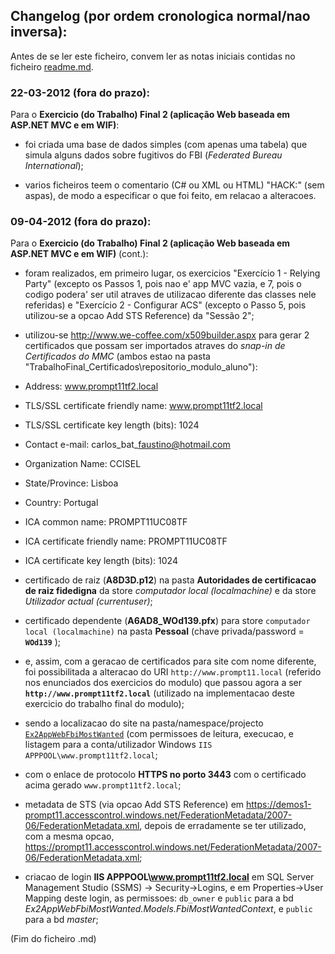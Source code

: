 ## Changelog (por ordem cronologica normal/nao inversa):

Antes de se ler este ficheiro, convem ler as notas iniciais contidas no ficheiro [readme.md](https://github.com/cmfaustino/PROMPT11-08-Security.cmfaustino/blob/master/readme.md).

### 22-03-2012 (fora do prazo):

Para o **Exercicio (do Trabalho) Final 2 (aplicação Web baseada em ASP.NET MVC e em WIF)**:

* foi criada uma base de dados simples (com apenas uma tabela) que simula alguns dados sobre fugitivos do FBI (*Federated Bureau International*);

* varios ficheiros teem o comentario (C# ou XML ou HTML) "HACK:" (sem aspas), de modo a especificar o que foi feito, em relacao a alteracoes.

### 09-04-2012 (fora do prazo):

Para o **Exercicio (do Trabalho) Final 2 (aplicação Web baseada em ASP.NET MVC e em WIF)** (cont.):

* foram realizados, em primeiro lugar, os exercicios "Exercício 1 - Relying Party" (excepto os Passos 1, pois nao e' app MVC vazia, e 7, pois o codigo podera' ser util atraves de utilizacao diferente das classes nele referidas) e "Exercício 2 - Configurar ACS" (excepto o Passo 5, pois utilizou-se a opcao Add STS Reference) da "Sessão 2";

* utilizou-se <http://www.we-coffee.com/x509builder.aspx> para gerar 2 certificados que possam ser importados atraves do *snap-in de Certificados do MMC* (ambos estao na pasta "TrabalhoFinal_Certificados\repositorio_modulo_aluno"):
 * Address:	www.prompt11tf2.local
 * TLS/SSL certificate friendly name:	www.prompt11tf2.local
 * TLS/SSL certificate key length (bits):	1024
 * Contact e-mail:	carlos\_bat\_faustino@hotmail.com
 * Organization Name:	CCISEL
 * State/Province:	Lisboa
 * Country:	Portugal
 * ICA common name:	PROMPT11UC08TF
 * ICA certificate friendly name:	PROMPT11UC08TF
 * ICA certificate key length (bits):	1024

 * certificado de raiz (**A8D3D.p12**) na pasta **Autoridades de certificacao de raiz fidedigna** da store *computador local (localmachine)* e da store *Utilizador actual (currentuser)*;
 * certificado dependente (**A6AD8\_WOd139.pfx**) para store `computador local (localmachine)` na pasta **Pessoal** (chave privada/password = **`WOd139`** );

* e, assim, com a geracao de certificados para site com nome diferente, foi possibilitada a alteracao do URI `http://www.prompt11.local` (referido nos enunciados dos exercicios do modulo) que passou agora a ser **`http://www.prompt11tf2.local`** (utilizado na implementacao deste exercicio do trabalho final do modulo);

* sendo a localizacao do site na pasta/namespace/projecto [`Ex2AppWebFbiMostWanted`](https://github.com/cmfaustino/PROMPT11-08-Security.cmfaustino/tree/master/TrabalhoFinal/Ex2AppWebFbiMostWanted) (com permissoes de leitura, execucao, e listagem para a conta/utilizador Windows `IIS APPPOOL\www.prompt11tf2.local`;

* com o enlace de protocolo **HTTPS no porto 3443** com o certificado acima gerado `www.prompt11tf2.local`;

* metadata de STS (via opcao Add STS Reference) em <https://demos1-prompt11.accesscontrol.windows.net/FederationMetadata/2007-06/FederationMetadata.xml>, depois de erradamente se ter utilizado, com a mesma opcao, <https://prompt11.accesscontrol.windows.net/FederationMetadata/2007-06/FederationMetadata.xml>;

* criacao de login **IIS APPPOOL\www.prompt11tf2.local** em SQL Server Management Studio (SSMS) -> Security->Logins, e em Properties->User Mapping deste login, as permissoes: `db_owner` e `public` para a bd *Ex2AppWebFbiMostWanted.Models.FbiMostWantedContext*, e `public` para a bd *master*;

(Fim do ficheiro .md)